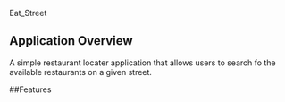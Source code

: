 Eat_Street 

## Application Overview
A simple restaurant locater application that allows users to search fo the available restaurants on a given street. 

##Features


